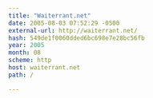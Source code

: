 ```yaml
---
title: "Waiterrant.net"
date: 2005-08-03 07:52:29 -0500
external-url: http://waiterrant.net/
hash: 549de1f0060dded6bc698e7e28bc56fb
year: 2005
month: 08
scheme: http
host: waiterrant.net
path: /

---
```




